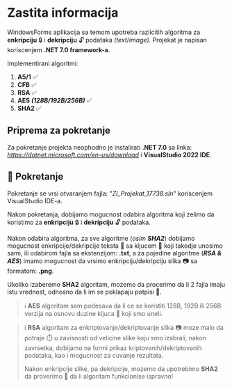 # Zastita informacija

WindowsForms aplikacija sa temom upotreba razlicitih algoritma za **enkripciju** :lock: i **dekripciju** :unlock: podataka *(text/image)*. Projekat je napisan koriscenjem **.NET 7.0 framework-a**.

Implementirani algoritmi:
1. **A5/1** :white_check_mark:
2. **CFB** :white_check_mark:
3. **RSA** :white_check_mark:
4. **AES *(128B/192B/256B)*** :white_check_mark:
5. **SHA2** :white_check_mark:

## Priprema za pokretanje

Za pokretanje projekta neophodno je instalirati **.NET 7.0** sa linka: *https://dotnet.microsoft.com/en-us/download* i **VisualStudio 2022 IDE**.

## :checkered_flag: Pokretanje

Pokretanje se vrsi otvaranjem fajla: "*ZI_Projekat_17738.sln*" koriscenjem VisualStudio IDE-a.

Nakon pokretanja, dobijamo mogucnost odabira algoritma koji zelimo da koristimo za **enkripciju** :lock: i **dekripciju** :unlock: podataka.

Nakon odabira algoritma, za sve algoritme (*osim **SHA2***) dobijamo mogucnost enkripcije/dekripcije teksta :page_facing_up: sa kljucem :key: koji takodje unosimo sami, ili odabirom fajla sa ekstenzijom: **.txt**, a za pojedine algoritme (***RSA & AES***) imamo mogucnost da vrsimo enkripciju/dekripciju slika :camera: sa formatom: **.png**.

Ukoliko izaberemo **SHA2** algoritam, mozemo da procerimo da li 2 fajla imaju istu vrednost, odnosno da li im se poklapaju potpisi :memo:.

> :information_source: **AES** algoritam sam podesava da li ce se koristiti 128B, 192B ili 256B verzija na osnovu duzine kljuca :key: koji smo uneli.

> :information_source: **RSA** algoritam za enkriptovanje/dekriptovanje slika :camera: moze malo da potraje :stopwatch: u zavisnosti od velicine slike koju smo izabrali, nakon zavrsetka, dobijamo na formi prikaz kriptovanih/dekriptovanih podataka, kao i mogucnost za cuvanje rezultata. 
>
> Nakon enkripcije slike, pa dekripcije, mozemo da upotrebimo **SHA2** da proverimo :microscope: da li algoritam funkcionise ispravno!

